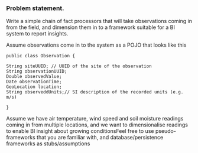 ### Problem statement.
Write a simple chain of fact processors that will take observations coming in from the field, and dimension them in to a framework suitable for a BI system to report insights. 

Assume observations come in to the system as a POJO that looks like this

```
public class Observation { 

String siteUUID; // UUID of the site of the observation 
String observationUUID; 
Double observedValue; 
Date observationTime; 
GeoLocation location; 
String observeddUnits;// SI description of the recorded units (e.g. m/s) 

} 

``` 

Assume we have air temperature, wind speed and soil moisture readings coming in from multiple locations, and we want to dimensionalise readings to enable BI insight about growing conditionsFeel free to use pseudo-frameworks that you are familiar with, and database/persistence frameworks as stubs/assumptions
